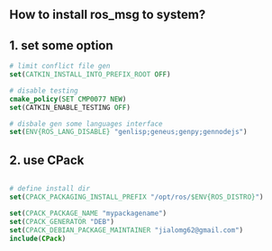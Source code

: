 ## How to install ros_msg to system?

## 1. set some option
```cmake
# limit conflict file gen
set(CATKIN_INSTALL_INTO_PREFIX_ROOT OFF)

# disable testing
cmake_policy(SET CMP0077 NEW)
set(CATKIN_ENABLE_TESTING OFF)

# disbale gen some languages interface
set(ENV{ROS_LANG_DISABLE} "genlisp;geneus;genpy;gennodejs")

```
## 2. use CPack
```cmake

# define install dir
set(CPACK_PACKAGING_INSTALL_PREFIX "/opt/ros/$ENV{ROS_DISTRO}")

set(CPACK_PACKAGE_NAME "mypackagename")
set(CPACK_GENERATOR "DEB")
set(CPACK_DEBIAN_PACKAGE_MAINTAINER "jialomg62@gmail.com")
include(CPack)

```